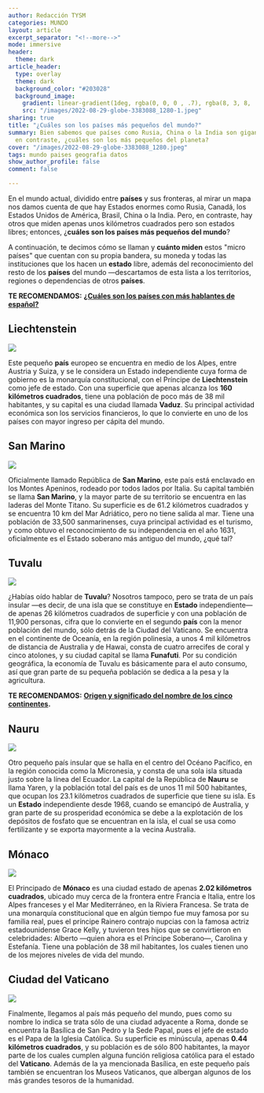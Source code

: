 ```yaml
---
author: Redacción TYSM
categories: MUNDO
layout: article
excerpt_separator: "<!--more-->"
mode: immersive
header:
  theme: dark
article_header:
  type: overlay
  theme: dark
  background_color: "#203028"
  background_image:
    gradient: linear-gradient(1deg, rgba(0, 0, 0 , .7), rgba(8, 3, 8, .9))
    src: "/images/2022-08-29-globe-3383088_1280-1.jpeg"
sharing: true
title: "¿Cuáles son los países más pequeños del mundo?"
summary: Bien sabemos que países como Rusia, China o la India son gigantescos; pero,
  en contraste, ¿cuáles son los más pequeños del planeta?
cover: "/images/2022-08-29-globe-3383088_1280.jpeg"
tags: mundo paises geografia datos
show_author_profile: false
comment: false

---
```

En el mundo actual, dividido entre **países** y sus fronteras, al mirar un mapa nos damos cuenta de que hay Estados enormes como Rusia, Canadá, los Estados Unidos de América, Brasil, China o la India. Pero, en contraste, hay otros que miden apenas unos kilómetros cuadrados pero son estados libres; entonces, ¿**cuáles son los países más pequeños del mundo**?

A continuación, te decimos cómo se llaman y **cuánto miden** estos "micro países" que cuentan con su propia bandera, su moneda y todas las instituciones que los hacen un **estado** libre, además del reconocimiento del resto de los **países** del mundo —descartamos de esta lista a los territorios, regiones o dependencias de otros **países**.

**TE RECOMENDAMOS:** [**¿Cuáles son los países con más hablantes de español?**](https://blog.tonoysumariachi.com/mundo/2022/07/22/cuales-son-los-paises-con-mas-hablantes-de-espanol.html)

## Liechtenstein

![](https://upload.wikimedia.org/wikipedia/commons/8/84/Schlossvaduz.jpg)

Este pequeño **país** europeo se encuentra en medio de los Alpes, entre Austria y Suiza, y se le considera un Estado independiente cuya forma de gobierno es la monarquía constitucional, con el Príncipe de **Liechtenstein** como jefe de estado. Con una superficie que apenas alcanza los **160 kilómetros cuadrados**, tiene una población de poco más de 38 mil habitantes, y su capital es una ciudad llamada **Vaduz**. Su principal actividad económica son los servicios financieros, lo que lo convierte en uno de los países con mayor ingreso per cápita del mundo.

## San Marino

![](https://upload.wikimedia.org/wikipedia/commons/thumb/a/ac/Fortress_of_Guaita_2013-09-19.jpg/1024px-Fortress_of_Guaita_2013-09-19.jpg)

Oficialmente llamado República de **San Marino**, este país está enclavado en los Montes Apeninos, rodeado por todos lados por Italia. Su capital también se llama **San Marino**, y la mayor parte de su territorio se encuentra en las laderas del Monte Titano. Su superficie es de 61.2 kilómetros cuadrados y se encuentra 10 km del Mar Adriático, pero no tiene salida al mar. Tiene una población de 33,500 sanmarinenses, cuya principal actividad es el turismo, y como obtuvo el reconocimiento de su independencia en el año 1631, oficialmente es el Estado soberano más antiguo del mundo, ¿qué tal?

## Tuvalu

![](https://upload.wikimedia.org/wikipedia/commons/thumb/4/41/Tuvalu_Funafuti_atoll_beach.jpg/1024px-Tuvalu_Funafuti_atoll_beach.jpg)

¿Habías oído hablar de **Tuvalu**? Nosotros tampoco, pero se trata de un país insular —es decir, de una isla que se constituye en **Estado** independiente— de apenas 26 kilómetros cuadrados de superficie y con una población de 11,900 personas, cifra que lo convierte en el segundo **país** con la menor población del mundo, sólo detrás de la Ciudad del Vaticano. Se encuentra en el continente de Oceanía, en la región polinesia, a unos 4 mil kilómetros de distancia de Australia y de Hawai, consta de cuatro arrecifes de coral y cinco atolones, y su ciudad capital se llama **Funafuti**. Por su condición geográfica, la economía de Tuvalu es básicamente para el auto consumo, así que gran parte de su pequeña población se dedica a la pesa y la agricultura.

**TE RECOMENDAMOS:** [**Origen y significado del nombre de los cinco continentes**](https://blog.tonoysumariachi.com/mundo/2022/08/15/origen-y-significado-del-nombre-de-los-cinco-continentes.html)**.**

## Nauru

![](https://upload.wikimedia.org/wikipedia/commons/thumb/d/d5/Menen_Hotel_%2815219270317%29.jpg/1024px-Menen_Hotel_%2815219270317%29.jpg)

Otro pequeño país insular que se halla en el centro del Océano Pacífico, en la región conocida como la Micronesia, y consta de una sola isla situada justo sobre la línea del Ecuador. La capital de la República de **Nauru** se llama Yaren, y la población total del país es de unos 11 mil 500 habitantes, que ocupan los 23.1 kilómetros cuadrados de superficie que tiene su isla. Es un **Estado** independiente desde 1968, cuando se emancipó de Australia, y gran parte de su prosperidad económica se debe a la explotación de los depósitos de fosfato que se encuentran en la isla, el cual se usa como fertilizante y se exporta mayormente a la vecina Australia.

## Mónaco

![](https://upload.wikimedia.org/wikipedia/commons/thumb/0/02/Vista_de_M%C3%B3naco%2C_2016-06-23%2C_DD_12.jpg/1024px-Vista_de_M%C3%B3naco%2C_2016-06-23%2C_DD_12.jpg)

El Principado de **Mónaco** es una ciudad estado de apenas **2.02 kilómetros cuadrados**, ubicado muy cerca de la frontera entre Francia e Italia, entre los Alpes franceses y el Mar Mediterráneo, en la Riviera Francesa. Se trata de una monarquía constitucional que en algún tiempo fue muy famosa por su familia real, pues el príncipe Rainero contrajo nupcias con la famosa actriz estadounidense Grace Kelly, y tuvieron tres hijos que se convirtieron en celebridades: Alberto —quien ahora es el Príncipe Soberano—, Carolina y Estefanía. Tiene una población de 38 mil habitantes, los cuales tienen uno de los mejores niveles de vida del mundo.

## Ciudad del Vaticano

![](https://upload.wikimedia.org/wikipedia/commons/thumb/2/23/Vatikanische_Gaerten_Museen_Rom.jpg/1024px-Vatikanische_Gaerten_Museen_Rom.jpg)

Finalmente, llegamos al país más pequeño del mundo, pues como su nombre lo indica se trata sólo de una ciudad adyacente a Roma, donde se encuentra la Basílica de San Pedro y la Sede Papal, pues el jefe de estado es el Papa de la Iglesia Católica. Su superficie es minúscula, apenas **0.44 kilómetros cuadrados**, y su población es de sólo 800 habitantes, la mayor parte de los cuales cumplen alguna función religiosa católica para el estado del **Vaticano**. Además de la ya mencionada Basílica, en este pequeño país también se encuentran los Museos Vaticanos, que albergan algunos de los más grandes tesoros de la humanidad.